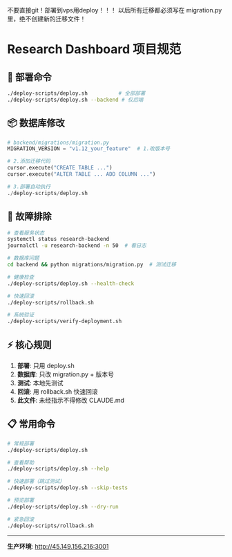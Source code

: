 不要直接git！部署到vps用deploy！！！
以后所有迁移都必须写在 migration.py 里，绝不创建新的迁移文件！

# Research Dashboard 项目规范

## 🚀 部署命令
```bash
./deploy-scripts/deploy.sh          # 全部部署
./deploy-scripts/deploy.sh --backend # 仅后端
```

## 📦 数据库修改
```python
# backend/migrations/migration.py
MIGRATION_VERSION = "v1.12_your_feature"  # 1.改版本号

# 2.添加迁移代码
cursor.execute("CREATE TABLE ...")
cursor.execute("ALTER TABLE ... ADD COLUMN ...")

# 3.部署自动执行
./deploy-scripts/deploy.sh
```

## 🔧 故障排除
```bash
# 查看服务状态
systemctl status research-backend
journalctl -u research-backend -n 50  # 看日志

# 数据库问题
cd backend && python migrations/migration.py  # 测试迁移

# 健康检查
./deploy-scripts/deploy.sh --health-check

# 快速回滚
./deploy-scripts/rollback.sh

# 系统验证
./deploy-scripts/verify-deployment.sh
```

## ⚡ 核心规则
1. **部署**: 只用 deploy.sh
2. **数据库**: 只改 migration.py + 版本号
3. **测试**: 本地先测试
4. **回滚**: 用 rollback.sh 快速回滚
5. **此文件**: 未经指示不得修改 CLAUDE.md

## 📋 常用命令
```bash
# 常规部署
./deploy-scripts/deploy.sh

# 查看帮助
./deploy-scripts/deploy.sh --help

# 快速部署（跳过测试）
./deploy-scripts/deploy.sh --skip-tests

# 预览部署
./deploy-scripts/deploy.sh --dry-run

# 紧急回滚
./deploy-scripts/rollback.sh
```

---
**生产环境**: http://45.149.156.216:3001